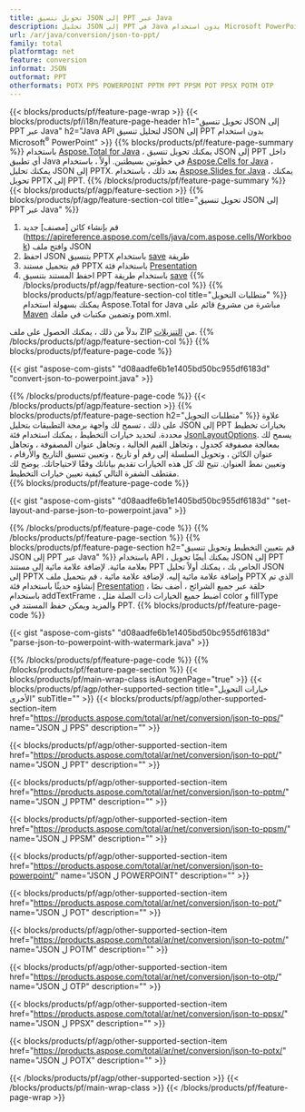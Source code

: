 ```yaml
---
title: تحويل تنسيق JSON إلى PPT عبر Java
description: تحليل JSON إلى PPT في Java بدون استخدام Microsoft PowerPoint
url: /ar/java/conversion/json-to-ppt/
family: total
platformtag: net
feature: conversion
informat: JSON
outformat: PPT
otherformats: POTX PPS POWERPOINT PPTM PPT PPSM POT PPSX POTM OTP
---
```

{{< blocks/products/pf/feature-page-wrap >}}
{{< blocks/products/pf/i18n/feature-page-header h1="تحويل تنسيق JSON إلى PPT عبر Java" h2="Java API لتحليل تنسيق JSON إلى PPT بدون استخدام Microsoft<sup>&reg;</sup> PowerPoint" >}}
{{% blocks/products/pf/feature-page-summary %}}
باستخدام [Aspose.Total for Java](https://products.aspose.com/total/java/) ، يمكنك تحويل تنسيق JSON إلى PPT داخل أي تطبيق Java في خطوتين بسيطتين. أولاً ، باستخدام [Aspose.Cells for Java](https://products.aspose.com/cells/java/) ، يمكنك تحليل JSON إلى PPTX. بعد ذلك ، باستخدام [Aspose.Slides for Java](https://products.aspose.com/slides/java/) ، يمكنك تحويل PPTX إلى PPT.
{{% /blocks/products/pf/feature-page-summary  %}}
{{< blocks/products/pf/agp/feature-section >}}
{{% blocks/products/pf/agp/feature-section-col title="تحويل تنسيق JSON إلى PPT عبر Java" %}}
1. قم بإنشاء كائن [مصنف] جديد (https://apireference.aspose.com/cells/java/com.aspose.cells/Workbook) وافتح ملف JSON
2. احفظ JSON بتنسيق PPTX باستخدام [save](https://apireference.aspose.com/cells/java/com.aspose.cells/workbook#save(java.lang.String،٪20com.aspose.cells.SaveOptions)) طريقة
3. قم بتحميل مستند PPTX باستخدام فئة [Presentation](https://apireference.aspose.com/slides/java/com.aspose.slides/Presentation)
4. احفظ المستند بتنسيق PPT باستخدام طريقة [save](https://apireference.aspose.com/slides/java/com.aspose.slides/Presentation#save-java.lang.String-int-)
{{% /blocks/products/pf/agp/feature-section-col %}}
{{% blocks/products/pf/agp/feature-section-col title="متطلبات التحويل" %}}
يمكنك بسهولة استخدام Aspose.Total for Java مباشرة من مشروع قائم على [Maven](https://repository.aspose.com/webapp/#/artifacts/browse/tree/General/repo/com/aspose/aspose-total) وتضمين مكتبات في ملفك pom.xml.

بدلاً من ذلك ، يمكنك الحصول على ملف ZIP من [التنزيلات](https://downloads.aspose.com/total/java).
{{% /blocks/products/pf/agp/feature-section-col %}}
{{% blocks/products/pf/feature-page-code %}}

{{< gist "aspose-com-gists" "d08aadfe6b1e1405bd50bc955df6183d" "convert-json-to-powerpoint.java" >}}


{{% /blocks/products/pf/feature-page-code %}}
{{< /blocks/products/pf/agp/feature-section >}}
{{% blocks/products/pf/feature-page-section  h2="متطلبات التحويل" %}}
علاوة على ذلك ، تسمح لك واجهة برمجة التطبيقات بتحليل JSON إلى PPT بخيارات تخطيط محددة. لتحديد خيارات التخطيط ، يمكنك استخدام فئة [JsonLayoutOptions](https://apireference.aspose.com/cells/java/com.aspose.cells/jsonlayoutoptions). يسمح لك بمعالجة مصفوفة كجدول ، وتجاهل القيم الخالية ، وتجاهل عنوان المصفوفة ، وتجاهل عنوان الكائن ، وتحويل السلسلة إلى رقم أو تاريخ ، وتعيين تنسيق التاريخ والأرقام ، وتعيين نمط العنوان. تتيح لك كل هذه الخيارات تقديم بياناتك وفقًا لاحتياجاتك. يوضح لك مقتطف الشفرة التالي كيفية تعيين خيارات التخطيط.  
{{% blocks/products/pf/feature-page-code %}}

{{< gist "aspose-com-gists" "d08aadfe6b1e1405bd50bc955df6183d" "set-layout-and-parse-json-to-powerpoint.java" >}}

{{% /blocks/products/pf/feature-page-code  %}}
{{% /blocks/products/pf/feature-page-section %}}
{{% blocks/products/pf/feature-page-section  h2="قم بتعيين التخطيط وتحويل تنسيق JSON إلى PPT عبر Java" %}}
باستخدام API ، يمكنك أيضًا تحويل JSON إلى PPT بعلامة مائية. لإضافة علامة مائية إلى مستند PPT الخاص بك ، يمكنك أولاً تحليل JSON إلى PPTX وإضافة علامة مائية إليه. لإضافة علامة مائية ، قم بتحميل ملف PPTX الذي تم إنشاؤه حديثًا باستخدام فئة [Presentation](https://apireference.aspose.com/slides/java/com.aspose.slides/Presentation) ، حلقة عبر جميع الشرائح ، أضف نصًا باستخدام addTextFrame ، اضبط جميع الخيارات ذات الصلة مثل color و fillType والمزيد ويمكن حفظ المستند في PPT. 
{{% blocks/products/pf/feature-page-code %}}

{{< gist "aspose-com-gists" "d08aadfe6b1e1405bd50bc955df6183d" "parse-json-to-powerpoint-with-watermark.java" >}}

{{% /blocks/products/pf/feature-page-code  %}}
{{% /blocks/products/pf/feature-page-section %}}
{{< blocks/products/pf/main-wrap-class isAutogenPage="true" >}}
{{< blocks/products/pf/agp/other-supported-section title="خيارات التحويل الأخرى" subTitle="" >}}
{{< blocks/products/pf/agp/other-supported-section-item href="https://products.aspose.com/total/ar/net/conversion/json-to-pps/" name="JSON ل PPS" description="" >}}

{{< blocks/products/pf/agp/other-supported-section-item href="https://products.aspose.com/total/ar/net/conversion/json-to-ppt/" name="JSON ل PPT" description="" >}}

{{< blocks/products/pf/agp/other-supported-section-item href="https://products.aspose.com/total/ar/net/conversion/json-to-pptm/" name="JSON ل PPTM" description="" >}}

{{< blocks/products/pf/agp/other-supported-section-item href="https://products.aspose.com/total/ar/net/conversion/json-to-ppsm/" name="JSON ل PPSM" description="" >}}

{{< blocks/products/pf/agp/other-supported-section-item href="https://products.aspose.com/total/ar/net/conversion/json-to-powerpoint/" name="JSON ل POWERPOINT" description="" >}}

{{< blocks/products/pf/agp/other-supported-section-item href="https://products.aspose.com/total/ar/net/conversion/json-to-pot/" name="JSON ل POT" description="" >}}

{{< blocks/products/pf/agp/other-supported-section-item href="https://products.aspose.com/total/ar/net/conversion/json-to-potm/" name="JSON ل POTM" description="" >}}

{{< blocks/products/pf/agp/other-supported-section-item href="https://products.aspose.com/total/ar/net/conversion/json-to-otp/" name="JSON ل OTP" description="" >}}

{{< blocks/products/pf/agp/other-supported-section-item href="https://products.aspose.com/total/ar/net/conversion/json-to-ppsx/" name="JSON ل PPSX" description="" >}}

{{< blocks/products/pf/agp/other-supported-section-item href="https://products.aspose.com/total/ar/net/conversion/json-to-potx/" name="JSON ل POTX" description="" >}}


{{< /blocks/products/pf/agp/other-supported-section >}}
{{< /blocks/products/pf/main-wrap-class >}}
{{< /blocks/products/pf/feature-page-wrap >}}
